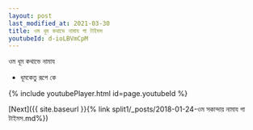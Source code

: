 ```yaml
---
layout: post
last_modified_at: 2021-03-30
title: ওম ধূম কথাভে নামায গা টাইমস
youtubeId: d-ioLBVmCpM
---
```

 
 
 ওম ধূম কথাভে নামায  
 
 -  ধূমকেতু রূপে কে 
 
  
 
  
 
 
 
 
 
 


{% include youtubePlayer.html id=page.youtubeId %}
 
[Next]({{ site.baseurl }}{% link  split1/_posts/2018-01-24-ওম সকান্দায় নামায গা টাইমস.md%})
 
